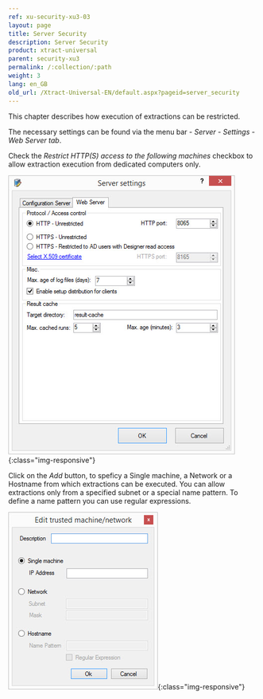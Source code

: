 ```yaml
---
ref: xu-security-xu3-03
layout: page
title: Server Security
description: Server Security
product: xtract-universal
parent: security-xu3
permalink: /:collection/:path
weight: 3
lang: en_GB
old_url: /Xtract-Universal-EN/default.aspx?pageid=server_security
---
```


This chapter describes how execution of extractions can be restricted.

The necessary settings can be found via the menu bar - *Server - Settings - Web Server tab*.

Check the *Restrict HTTP(S) access to the following machines* checkbox to allow extraction execution from dedicated computers only.

![XU3_ServerSettings_web_tab](/img/content/XU3_ServerSettings_web_tab.jpg){:class="img-responsive"}

Click on the *Add* button, to speficy a Single machine, a Network or a Hostname from which extractions can be executed.
You can allow extractions only from a specified subnet or a special name pattern. To define a name pattern you can use regular expressions.

![XU3_ServerSecurity](/img/content/XU3_ServerSecurity.jpg){:class="img-responsive"}
